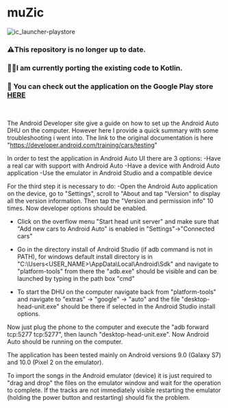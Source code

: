 # muZic
![ic_launcher-playstore](https://user-images.githubusercontent.com/47779194/129397976-154b9ac6-bd61-4610-ae0d-2c715d5ab250.png)

### ⚠️This repository is no longer up to date.<br/>
### 🧑‍🔧I am currently porting the existing code to Kotlin.<br/>
### 📱 You can check out the application on the Google Play store [HERE](https://play.google.com/store/apps/details?id=com.armaggheddon.muzic&gl=IT)<br/>
<br/>


The Android Developer site give a guide on how to set up the Android Auto DHU on 
the computer. However here I provide a quick summary with some troubleshooting i went into.
The link to the original documentation is here "https://developer.android.com/training/cars/testing"

In order to test the application in Android Auto UI there are 3 options:
	-Have a real car with support with Android Auto
	-Have a device with Android Auto application
	-Use the emulator in Android Studio and a compatible device

For the third step it is necessary to do:
	-Open the Android Auto application on the device, go to
	"Settings", scroll to "About and tap "Version" to display all the 
	version information. Then tap the "Version and permission info"
	10 times. Now developer options should be enabled. 

* Click on the overflow menu "Start head unit server" and make sure that 
  "Add new cars to Android Auto" is enabled in "Settings"->"Connected cars"

* Go in the directory install of Android Studio (if adb command is not in PATH), 
	for windows default install directory is in "C:\Users\<USER_NAME>\AppData\Local\Android\Sdk" 
	and navigate to "platform-tools" from there the "adb.exe" should be visible and can
	be launched by typing in the path box "cmd"
	
* To start the DHU on the computer navigate back from "platform-tools" and navigate to
	"extras" -> "google" -> "auto" and the file "desktop-head-unit.exe" should be there 
	if selected in the Android Studio install options.

Now just plug the phone to the computer and execute the "adb forward tcp:5277 tcp:5277", 
then launch "desktop-head-unit.exe". Now Android Auto should be running on the computer.

The application has been tested mainly on Android versions 9.0 (Galaxy S7) and 10.0 (Pixel 2 on the emulator). 

To import the songs in the Android emulator (device) it is just required 
to "drag and drop" the files on the emulator window and wait for the operation to complete. 
If the tracks are not immediately visible restarting the emulator 
(holding the power button and restarting) should fix the problem.
